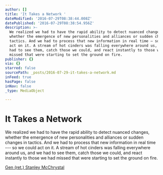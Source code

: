 ```yaml
---
author: []
title: 'It Takes a Network '
dateModified: '2016-07-29T08:38:44.008Z'
datePublished: '2016-07-29T08:38:54.956Z'
description: >-
  We realized we had to have the rapid ability to detect nuanced changes,
  whether the emergence of new personalities and alliances or sudden changes in
  tactics. And we had to process that new information in real time — so we could
  act on it. A stream of hot cinders was falling everywhere around us, and we
  had to see them, catch those we could, and react instantly to those we had
  missed that were starting to set the ground on fire.
publisher: {}
via: {}
starred: false
sourcePath: _posts/2016-07-29-it-takes-a-network.md
inFeed: true
hasPage: false
inNav: false
_type: MediaObject

---
```

# It Takes a Network 

We realized we had to have the rapid ability to detect nuanced changes, whether the emergence of new personalities and alliances or sudden changes in tactics. And we had to process that new information in real time --- so we could act on it. A stream of hot cinders was falling everywhere around us, and we had to see them, catch those we could, and react instantly to those we had missed that were starting to set the ground on fire.

[Gen (ret.) Stanley McChrystal][0]

[0]: http://foreignpolicy.com/2011/02/21/it-takes-a-network/